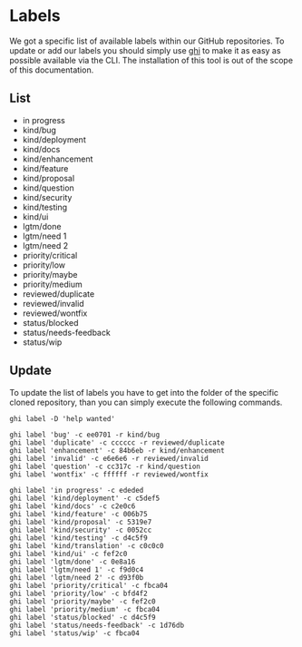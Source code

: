 # Labels

We got a specific list of available labels within our GitHub repositories. To
update or add our labels you should simply use [ghi](https://github.com/stephencelis/ghi)
to make it as easy as possible available via the CLI. The installation of this
tool is out of the scope of this documentation.

## List

* in progress
* kind/bug
* kind/deployment
* kind/docs
* kind/enhancement
* kind/feature
* kind/proposal
* kind/question
* kind/security
* kind/testing
* kind/ui
* lgtm/done
* lgtm/need 1
* lgtm/need 2
* priority/critical
* priority/low
* priority/maybe
* priority/medium
* reviewed/duplicate
* reviewed/invalid
* reviewed/wontfix
* status/blocked
* status/needs-feedback
* status/wip

## Update

To update the list of labels you have to get into the folder of the specific
cloned repository, than you can simply execute the following commands.

```
ghi label -D 'help wanted'

ghi label 'bug' -c ee0701 -r kind/bug
ghi label 'duplicate' -c cccccc -r reviewed/duplicate
ghi label 'enhancement' -c 84b6eb -r kind/enhancement
ghi label 'invalid' -c e6e6e6 -r reviewed/invalid
ghi label 'question' -c cc317c -r kind/question
ghi label 'wontfix' -c ffffff -r reviewed/wontfix

ghi label 'in progress' -c ededed
ghi label 'kind/deployment' -c c5def5
ghi label 'kind/docs' -c c2e0c6
ghi label 'kind/feature' -c 006b75
ghi label 'kind/proposal' -c 5319e7
ghi label 'kind/security' -c 0052cc
ghi label 'kind/testing' -c d4c5f9
ghi label 'kind/translation' -c c0c0c0
ghi label 'kind/ui' -c fef2c0
ghi label 'lgtm/done' -c 0e8a16
ghi label 'lgtm/need 1' -c f9d0c4
ghi label 'lgtm/need 2' -c d93f0b
ghi label 'priority/critical' -c fbca04
ghi label 'priority/low' -c bfd4f2
ghi label 'priority/maybe' -c fef2c0
ghi label 'priority/medium' -c fbca04
ghi label 'status/blocked' -c d4c5f9
ghi label 'status/needs-feedback' -c 1d76db
ghi label 'status/wip' -c fbca04
```

